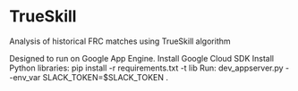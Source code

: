 TrueSkill
=========

Analysis of historical FRC matches using TrueSkill algorithm

Designed to run on Google App Engine.
Install Google Cloud SDK
Install Python libraries: pip install -r requirements.txt -t lib
Run: dev_appserver.py --env_var SLACK_TOKEN=$SLACK_TOKEN .
